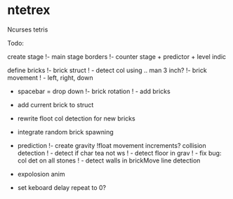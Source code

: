# ntetrex
Ncurses tetris 

Todo:

create stage
!- main stage borders
!- counter stage + predictor + level indic

define bricks
!- brick struct
!  - detect col using .. man 3 inch?
!- brick movement
!  - left, right, down
  - spacebar = drop down
!- brick rotation
!  - add bricks
  - add current brick to struct
  - rewrite floot col detection for new bricks
- integrate random brick spawning
- prediction
!- create gravity
!float movement increments?
collision detection
! - detect if char tea not ws
!  - detect floor in grav
!  - fix bug: col det on all stones
!  - detect walls in brickMove
line detection
- expolosion anim

- set keboard delay repeat to 0?
